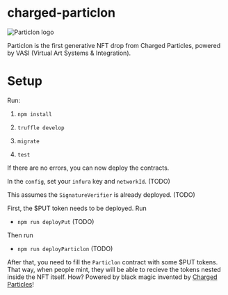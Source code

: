 # charged-particlon

![Particlon logo](https://particlon.xyz/assets/img/logo.png)

Particlon is the first generative NFT drop from Charged Particles, powered by VASI (Virtual Art Systems &amp; Integration).

# Setup
Run:
1) `npm install`

2) `truffle develop`

3) `migrate`

4) `test`

If there are no errors, you can now deploy the contracts.

In the `config`, set your `infura` key and `networkId`. (TODO)

This assumes the `SignatureVerifier` is already deployed. (TODO)

First, the $PUT token needs to be deployed. Run
- `npm run deployPut` (TODO)

Then run
- `npm run deployParticlon` (TODO)

After that, you need to fill the `Particlon` contract with some $PUT tokens.
That way, when people mint, they will be able to recieve the tokens nested inside the NFT itself.
How? Powered by black magic invented by [Charged Particles](https://charged.fi])!

